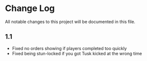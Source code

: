# Change Log
All notable changes to this project will be documented in this file.

## 1.1
- Fixed no orders showing if players completed too quickly
- Fixed being stun-locked if you got Tusk kicked at the wrong time